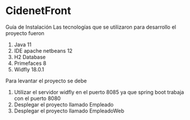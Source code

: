 # CidenetFront


Guía de Instalación
Las tecnologías que se utilizaron para desarrollo el proyecto fueron 

1. Java 11
2. IDE apache netbeans 12
3. H2 Database 
4. Primefaces 8
5. Widfly 18.0.1

Para levantar el proyecto se debe 

1. Utilizar el servidor widfly en el puerto 8085 ya que spring boot trabaja con el puerto 8080
2. Desplegar el proyecto llamado Empleado
3. Desplegar el proyecto llamado EmpleadoWeb
